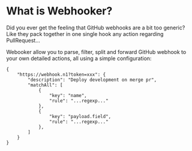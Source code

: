 # What is Webhooker?

Did you ever get the feeling that GitHub webhooks are a bit too generic?  
Like they pack together in one single hook any action regarding PullRequest...

Webooker allow you to parse, filter, split and forward GitHub webhook to your
own detailed actions, all using a simple configuration:

    {
        "https://webhook.n1?token=xxx": {
            "description": "Deploy development on merge pr",
            "matchAll": [
                {
                    "key": "name",
                    "rule": "...regexp..."
                },
                {
                    "key": "payload.field",
                    "rule": "...regexp..."
                },
            ]
        }
    }


